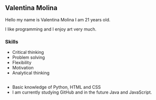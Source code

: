 ## Valentina Molina 

Hello my name is Valentina Molina I am 21 years old.

I like programming and I enjoy art very much.

### Skills 
- Critical thinking
- Problem solving
- Flexibility
- Motivation
- Analytical thinking
##
- Basic knowledge of Python, HTML and CSS
- I am currently studying GitHub and in the future Java and JavaScript.
